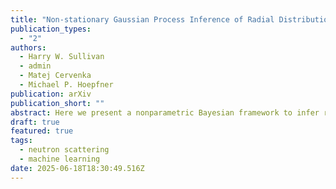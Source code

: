 ```yaml
---
title: "Non-stationary Gaussian Process Inference of Radial Distribution Functions"
publication_types:
  - "2"
authors:
  - Harry W. Sullivan
  - admin
  - Matej Cervenka
  - Michael P. Hoepfner
publication: arXiv
publication_short: ""
abstract: Here we present a nonparametric Bayesian framework to infer radial distribution functions with uncertainty quantification from experimental scattering measurements using non-stationary Gaussian processes. The Gaussian process prior mean and kernel functions are designed to resolve well-known problems with the Fourier transform of scattering data, including discrete measurement binning and detector windowing, while encoding fundamental yet minimal physical knowledge of atomistic representations of liquid structure. We apply the methodology to liquid Ar and the site-site partial structure factors of liquid water to provide radial distribution functions with rigorous uncertainty quantification that can serve as a vital benchmark for molecular modeling. 
draft: true
featured: true
tags:
  - neutron scattering
  - machine learning
date: 2025-06-18T18:30:49.516Z
---
```



